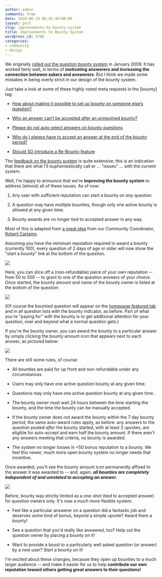 ```yaml
---
author: admin
comments: true
date: 2010-06-19 06:42:46+00:00
layout: post
slug: improvements-to-bounty-system
title: Improvements to Bounty System
wordpress_id: 3746
categories:
- community
- design
---
```


We originally [rolled out the question bounty system](http://blog.stackoverflow.com/2009/01/reputation-bounty-for-unanswered-questions/) in January 2009. It has worked fairly well, in terms of **motivating answerers and increasing the connection between askers and answerers**. But I think we made some mistakes in being overly strict in our design of the bounty system.



Just take a look at some of these highly voted meta requests in the [bounty] tag:







  * [How about making it possible to set up bounty on someone else’s question?](http://meta.stackoverflow.com/questions/1409/how-about-making-it-possible-to-set-up-bounty-on-someone-elses-question)

  * [Why an answer can’t be accepted after an unresolved bounty?](http://meta.stackoverflow.com/questions/1413/why-an-answer-cant-be-accepted-after-an-unresolved-bounty)

  * [Please do not auto select answers on bounty questions](http://meta.stackoverflow.com/questions/4508/please-do-not-auto-select-answers-on-bounty-questions)

  * [Why do I _always_ have to accept an answer at the end of the bounty period?](http://meta.stackoverflow.com/questions/27307/why-do-i-always-have-to-accept-an-answer-at-the-end-of-the-bounty-period)

  * [Should SO introduce a Re-Bounty feature](http://meta.stackoverflow.com/questions/90/should-so-introduce-a-re-bounty-feature)




The [feedback on the bounty system](http://meta.stackoverflow.com/questions/tagged?tagnames=bounty&sort=votes) is quite extensive; this is an indication that there are what I'll euphemestically call er ... "issues" ... with the current system. 



Well, I'm happy to announce that we're **improving the bounty system** to address (almost) all of these issues. As of now:




  1. Any user with sufficient reputation can start a bounty on _any_ question

  2. A question may have multiple bounties, though only one active bounty is allowed at any given time.

  3. Bounty awards are no longer tied to accepted answer in any way.




Most of this is adapted from [a great idea](http://meta.stackoverflow.com/questions/1413/why-an-answer-cant-be-accepted-after-an-unresolved-bounty/49224#49224) from our Community Coordinator, [Robert Cartaino](http://blog.stackoverflow.com/2010/04/welcome-stack-overflow-valued-associate-00005/).



Assuming you have the minimum reputation required to award a bounty (currently 100), every question of 2 days of age or older will now show the "start a bounty" link at the bottom of the question.



![](http://blog.stackoverflow.com/wp-content/uploads/bounty-start-bounty.png)



Here, you can slice off a (non-refundable) piece of your own reputation -- from 50 to 500 -- to grant to one of the question answers of your choice. Once started, the bounty amount and name of the bounty owner is listed at the bottom of the question: 



![](http://blog.stackoverflow.com/wp-content/uploads/bounty-award-question-text.png)



(Of course the bountied question will appear on the [homepage featured tab](http://stackoverflow.com/?tab=featured) and in all question lists with the bounty indicator, as before. Part of what you're "paying for" with the bounty is to get additional attention for your question, over and beyond what a normal question gets.)



If you're the bounty owner, you can award the bounty to a particular answer by simply clicking the bounty amount icon that appears next to each answer, as pictured below:



![](http://blog.stackoverflow.com/wp-content/uploads/bounty-award-indicators.png)



There are still some rules, of course:







  * All bounties are paid for up front and non-refundable under any circumstances.

  * Users may only have one active question bounty at any given time.

  * Questions may only have one active question bounty at any given time.

  * The bounty owner must wait 24 hours between the time starting the bounty, and the time the bounty can be manually accepted.

  * If the bounty owner does not award the bounty within the 7 day bounty period, the same auto-award rules apply, as before: any answers to the question posted _after_ the bounty started, with at least 2 upvotes, are eligible for auto-accept and earn half the bounty amount. If there aren't any answers meeting that criteria, no bounty is awarded.

  * The system no longer tosses in +50 bonus reputation to a bounty. We feel this newer, much more open bounty system no longer needs that incentive.




Once awarded, you'll see the bounty amount icon permanently affixed to the answer it was awarded to -- and, again, **_all bounties are completely independent of and unrelated to accepting an answer_**.



![](http://blog.stackoverflow.com/wp-content/uploads/bounty-answer-awarded.png)



Before, bounty was strictly limited as a one-shot (tied to accepted answer) for question owners only. It's now a much more flexible system:







  * Feel like a particular answerer on a question did a fantastic job and deserves some kind of bonus, beyond a simple upvote? Award them a bounty!

  * See a question that you'd really like answered, too? Help out the question owner by placing a bounty on it!

  * Want to provide a boost to a particularly well asked question (or answer) by a new user? Start a bounty on it!




I'm excited about these changes, because they open up bounties to a much larger audience -- and make it easier for us to help **contribute our own reputation toward others getting great answers to their questions!**


